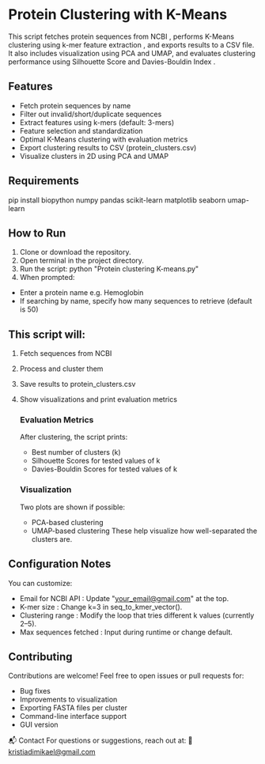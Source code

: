 # Protein Clustering with K-Means
This script fetches protein sequences from NCBI , performs K-Means clustering using k-mer feature extraction , and exports results to a CSV file. 
It also includes visualization using PCA and UMAP, and evaluates clustering performance using Silhouette Score and Davies-Bouldin Index .

## Features
- Fetch protein sequences by name
- Filter out invalid/short/duplicate sequences
- Extract features using k-mers (default: 3-mers)
- Feature selection and standardization
- Optimal K-Means clustering with evaluation metrics
- Export clustering results to CSV (protein_clusters.csv)
- Visualize clusters in 2D using PCA and UMAP

## Requirements
pip install biopython numpy pandas scikit-learn matplotlib seaborn umap-learn

## How to Run
1. Clone or download the repository.
2. Open terminal in the project directory.
3. Run the script: python "Protein clustering K-means.py"
4. When prompted:
  - Enter a protein name e.g. Hemoglobin
  - If searching by name, specify how many sequences to retrieve (default is 50)

## This script will:
1. Fetch sequences from NCBI
2. Process and cluster them
3. Save results to protein_clusters.csv
4. Show visualizations and print evaluation metrics
   
   ### Evaluation Metrics
     After clustering, the script prints:
      - Best number of clusters (k)
      - Silhouette Scores for tested values of k
      - Davies-Bouldin Scores for tested values of k
   ### Visualization
     Two plots are shown if possible:
      - PCA-based clustering
      - UMAP-based clustering
      These help visualize how well-separated the clusters are.

## Configuration Notes
You can customize:

- Email for NCBI API : Update "your_email@gmail.com" at the top.
- K-mer size : Change k=3 in seq_to_kmer_vector().
- Clustering range : Modify the loop that tries different k values (currently 2–5).
- Max sequences fetched : Input during runtime or change default.

## Contributing
Contributions are welcome! Feel free to open issues or pull requests for:
- Bug fixes
- Improvements to visualization
- Exporting FASTA files per cluster
- Command-line interface support
- GUI version

📬 Contact
For questions or suggestions, reach out at:
📧 kristiadimikael@gmail.com
